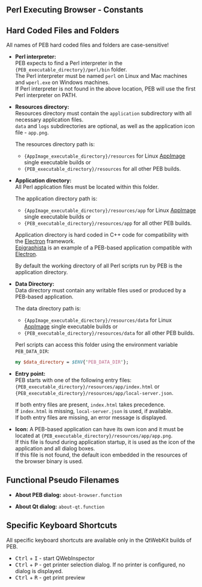 Perl Executing Browser - Constants
--------------------------------------------------------------------------------

## Hard Coded Files and Folders

All names of PEB hard coded files and folders are case-sensitive!  

* **Perl interpreter:**  
  PEB expects to find a Perl interpreter in the ``{PEB_executable_directory}/perl/bin`` folder.  
  The Perl interpreter must be named ``perl`` on Linux and Mac machines and ``wperl.exe`` on Windows machines.  
  If Perl interpreter is not found in the above location, PEB will use the first Perl interpreter on PATH.  

* **Resources directory:**  
  Resources directory must contain the ``application`` subdirectory with all necessary application files.  
  ``data`` and ``logs`` subdirectories are optional, as well as the application icon file - ``app.png``.  

  The resources directory path is:
  * ``{AppImage_executable_directory}/resources`` for Linux [AppImage](https://appimage.org/) single executable builds or
  * ``{PEB_executable_directory}/resources`` for all other PEB builds.

* **Application directory:**  
  All Perl application files must be located within this folder.  

  The application directory path is:
  * ``{AppImage_executable_directory}/resources/app`` for Linux [AppImage](https://appimage.org/) single executable builds or
  * ``{PEB_executable_directory}/resources/app`` for all other PEB builds.

  Application directory is hard coded in C++ code for compatibility with the [Electron](http://electron.atom.io/) framework.  
  [Epigraphista](https://github.com/ddmitov/epigraphista) is an example of a PEB-based application compatible with [Electron](http://electron.atom.io/).  

  By default the working directory of all Perl scripts run by PEB is the application directory.

* **Data Directory:**  
  Data directory must contain any writable files used or produced by a PEB-based application.  

  The data directory path is:
  * ``{AppImage_executable_directory}/resources/data`` for Linux [AppImage](https://appimage.org/) single executable builds or
  * ``{PEB_executable_directory}/resources/data`` for all other PEB builds.

  Perl scripts can access this folder using the environment variable ``PEB_DATA_DIR``:

  ```perl
  my $data_directory = $ENV{'PEB_DATA_DIR'};
  ```

* **Entry point:**  
  PEB starts with one of the following entry files:  
  ``{PEB_executable_directory}/resources/app/index.html`` or  
  ``{PEB_executable_directory}/resources/app/local-server.json``.  

  If both entry files are present, ``index.html`` takes precedence.  
  If ``index.html`` is missing, ``local-server.json`` is used, if available.  
  If both entry files are missing, an error message is displayed.  

  <a name="icon"></a>
* **Icon:**
  A PEB-based application can have its own icon and it must be located at ``{PEB_executable_directory}/resources/app/app.png``.  
  If this file is found during application startup, it is used as the icon of the application and all dialog boxes.  
  If this file is not found, the default icon embedded in the resources of the browser binary is used.

## Functional Pseudo Filenames
* **About PEB dialog:** ``about-browser.function``

* **About Qt dialog:** ``about-qt.function``

## Specific Keyboard Shortcuts
All specific keyboard shortcuts are available only in the QtWebKit builds of PEB.
* <kbd>Ctrl</kbd> + <kbd>I</kbd> - start QWebInspector
* <kbd>Ctrl</kbd> + <kbd>P</kbd> - get printer selection dialog. If no printer is configured, no dialog is displayed.
* <kbd>Ctrl</kbd> + <kbd>R</kbd> - get print preview
